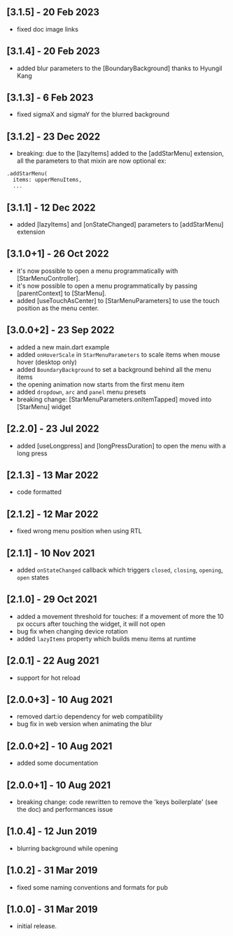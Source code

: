 ## [3.1.5] - 20 Feb 2023
* fixed doc image links

## [3.1.4] - 20 Feb 2023
* added blur parameters to the [BoundaryBackground] thanks to Hyungil Kang<tksuns12>

## [3.1.3] - 6 Feb 2023
* fixed sigmaX and sigmaY for the blurred background

## [3.1.2] - 23 Dec 2022
* breaking: due to the [lazyItems] added to the [addStarMenu] extension, all the parameters to that mixin are now optional ex:
```
.addStarMenu(
  items: upperMenuItems,
  ...
```

## [3.1.1] - 12 Dec 2022
* added [lazyItems] and [onStateChanged] parameters to [addStarMenu] extension

## [3.1.0+1] - 26 Oct 2022
* it's now possible to open a menu programmatically with [StarMenuController].
* it's now possible to open a menu programmatically by passing [parentContext] to [StarMenu].
* added [useTouchAsCenter] to [StarMenuParameters] to use the touch position as the menu center.

## [3.0.0+2] - 23 Sep 2022
* added a new main.dart example
* added `onHoverScale` in `StarMenuParameters` to scale items when mouse hover (desktop only)
* added `BoundaryBackground` to set a background behind all the menu items
* the opening animation now starts from the first menu item
* added `dropdown`, `arc` and `panel` menu presets 
* breaking change: [StarMenuParameters.onItemTapped] moved into [StarMenu] widget

## [2.2.0] - 23 Jul 2022
* added [useLongpress] and [longPressDuration] to open the menu with a long press

## [2.1.3] - 13 Mar 2022
* code formatted

## [2.1.2] - 12 Mar 2022
* fixed wrong menu position when using RTL

## [2.1.1] - 10 Nov 2021
* added `onStateChanged` callback which triggers `closed`, `closing`, `opening`, `open` states

## [2.1.0] - 29 Oct 2021
* added a movement threshold for touches: 
if a movement of more the 10 px occurs after touching the 
widget, it will not open
* bug fix when changing device rotation
* added `lazyItems` property which builds menu items at runtime

## [2.0.1] - 22 Aug 2021
* support for hot reload

## [2.0.0+3] - 10 Aug 2021
* removed dart:io dependency for web compatibility
* bug fix in web version when animating the blur

## [2.0.0+2] - 10 Aug 2021
* added some documentation

## [2.0.0+1] - 10 Aug 2021
* breaking change: code rewritten to remove the 'keys boilerplate' (see the doc) and performances issue

## [1.0.4] - 12 Jun 2019
* blurring background while opening

## [1.0.2] - 31 Mar 2019
* fixed some naming conventions and formats for pub


## [1.0.0] - 31 Mar 2019
* initial release.